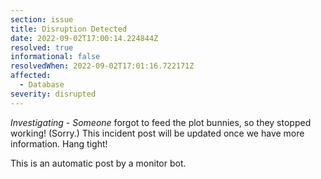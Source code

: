 ```yaml
---
section: issue
title: Disruption Detected
date: 2022-09-02T17:00:14.224844Z
resolved: true
informational: false
resolvedWhen: 2022-09-02T17:01:16.722171Z
affected:
  - Database
severity: disrupted
---
```

*Investigating* - _Someone_ forgot to feed the plot bunnies, so they stopped working! (Sorry.) This incident post will be updated once we have more information. Hang tight!

This is an automatic post by a monitor bot.
        